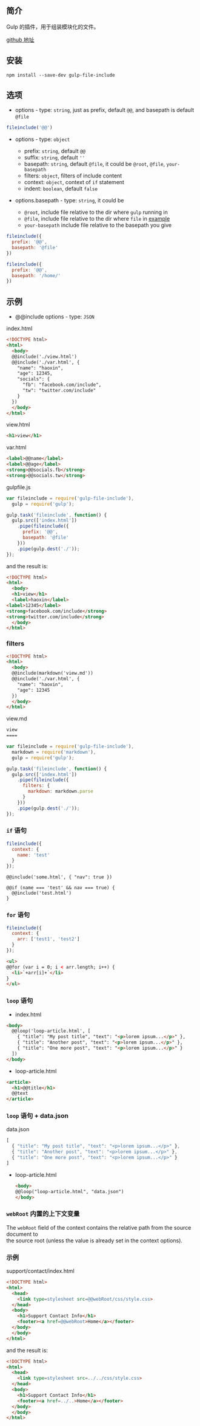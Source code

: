 ## 简介

Gulp 的插件，用于组装模块化的文件。

[github 地址](https://github.com/haoxins/gulp-file-include)

## 安装

```
npm install --save-dev gulp-file-include
```

## 选项

* options - type: `string`, just as prefix, default `@@`, and basepath is default `@file`

```js
fileinclude('@@')
```

* options - type: `object`

  * prefix: `string`, default `@@`
  * suffix: `string`, default `''`
  * basepath: `string`, default `@file`, it could be `@root`, `@file`, `your-basepath`
  * filters: `object`, filters of include content
  * context: `object`, context of `if` statement
  * indent: `boolean`, default `false`

* options.basepath - type: `string`, it could be

  * `@root`, include file relative to the dir where `gulp` running in
  * `@file`, include file relative to the dir where `file` in [example](example)
  * `your-basepath` include file relative to the basepath you give

```js
fileinclude({
  prefix: '@@',
  basepath: '@file'
})
```

```js
fileinclude({
  prefix: '@@',
  basepath: '/home/'
})
```

## 示例

* @@include options - type: `JSON`

index.html

```html
<!DOCTYPE html>
<html>
  <body>
  @@include('./view.html')
  @@include('./var.html', {
    "name": "haoxin",
    "age": 12345,
    "socials": {
      "fb": "facebook.com/include",
      "tw": "twitter.com/include"
    }
  })
  </body>
</html>
```

view.html

```html
<h1>view</h1>
```

var.html

```html
<label>@@name</label>
<label>@@age</label>
<strong>@@socials.fb</strong>
<strong>@@socials.tw</strong>
```

gulpfile.js

```js
var fileinclude = require('gulp-file-include'),
  gulp = require('gulp');

gulp.task('fileinclude', function() {
  gulp.src(['index.html'])
    .pipe(fileinclude({
      prefix: '@@',
      basepath: '@file'
    }))
    .pipe(gulp.dest('./'));
});
```

and the result is:

```html
<!DOCTYPE html>
<html>
  <body>
  <h1>view</h1>
  <label>haoxin</label>
<label>12345</label>
<strong>facebook.com/include</strong>
<strong>twitter.com/include</strong>
  </body>
</html>
```

### filters

```html
<!DOCTYPE html>
<html>
  <body>
  @@include(markdown('view.md'))
  @@include('./var.html', {
    "name": "haoxin",
    "age": 12345
  })
  </body>
</html>
```

view.md

```html
view
====
```

```js
var fileinclude = require('gulp-file-include'),
  markdown = require('markdown'),
  gulp = require('gulp');

gulp.task('fileinclude', function() {
  gulp.src(['index.html'])
    .pipe(fileinclude({
      filters: {
        markdown: markdown.parse
      }
    }))
    .pipe(gulp.dest('./'));
});
```

### `if` 语句

```js
fileinclude({
  context: {
    name: 'test'
  }
});
```

```
@@include('some.html', { "nav": true })

@@if (name === 'test' && nav === true) {
  @@include('test.html')
}
```

### `for` 语句

```js
fileinclude({
  context: {
    arr: ['test1', 'test2']
  }
});
```

```html
<ul>
@@for (var i = 0; i < arr.length; i++) {
  <li>`+arr[i]+`</li>
}
</ul>
```

### `loop` 语句

* index.html

```html
<body>
  @@loop('loop-article.html', [
    { "title": "My post title", "text": "<p>lorem ipsum...</p>" },
    { "title": "Another post", "text": "<p>lorem ipsum...</p>" },
    { "title": "One more post", "text": "<p>lorem ipsum...</p>" }
  ])
</body>
```

* loop-article.html

```html
<article>
  <h1>@@title</h1>
  @@text
</article>
```

### `loop` 语句 + data.json

data.json

```js
[
  { "title": "My post title", "text": "<p>lorem ipsum...</p>" },
  { "title": "Another post", "text": "<p>lorem ipsum...</p>" },
  { "title": "One more post", "text": "<p>lorem ipsum...</p>" }
]
```

* loop-article.html
  ```html
  <body>
  @@loop("loop-article.html", "data.json")
  </body>
  ```

### `webRoot` 内置的上下文变量

The `webRoot` field of the context contains the relative path from the source document to  
the source root \(unless the value is already set in the context options\).

### 示例

support/contact/index.html

```html
<!DOCTYPE html>
<html>
  <head>
    <link type=stylesheet src=@@webRoot/css/style.css>
  </head>
  <body>
    <h1>Support Contact Info</h1>
    <footer><a href=@@webRoot>Home</a></footer>
  </body>
  </body>
</html>
```

and the result is:

```html
<!DOCTYPE html>
<html>
  <head>
    <link type=stylesheet src=../../css/style.css>
  </head>
  <body>
    <h1>Support Contact Info</h1>
    <footer><a href=../..>Home</a></footer>
  </body>
  </body>
</html>
```



